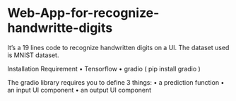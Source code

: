 # Web-App-for-recognize-handwritte-digits


It’s a 19 lines code to recognize handwritten digits on a UI. The dataset used is MNIST dataset.  

Installation Requirement
• Tensorflow
• gradio ( pip install gradio )

The gradio library requires you to define 3 things:
• a prediction function
• an input UI component
• an output UI component

